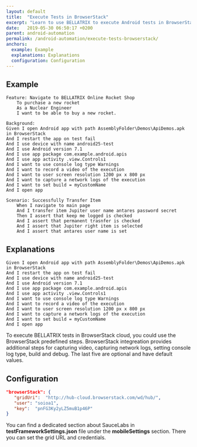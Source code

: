 ```yaml
---
layout: default
title:  "Execute Tests in BrowserStack"
excerpt: "Learn to use BELLATRIX to execute Android tests in BrowserStack."
date:   2019-05-30 06:50:17 +0200
parent: android-automation
permalink: /android-automation/execute-tests-browserstack/
anchors:
  example: Example
  explanations: Explanations
  configuration: Configuration
---
```

Example
-------
```
Feature: Navigate to BELLATRIX Online Rocket Shop
	To purchase a new rocket
	As a Nuclear Engineer 
	I want to be able to buy a new rocket.

Background:
Given I open Android app with path AssemblyFolder\Demos\ApiDemos.apk in BrowserStack
And I restart the app on test fail
And I use device with name android25-test
And I use Android version 7.1
And I use app package com.example.android.apis
And I use app activity .view.Controls1
And I want to use console log type Warnings
And I want to record a video of the execution
And I want to user screen resolution 1200 px x 800 px
And I want to capture a network logs of the execution
And I want to set build = myCustomName
And I open app

Scenario: Successfully Transfer Item
	When I navigate to main page
	And I transfer item Jupiter user name antares password secret
	Then I assert that keep me logged is checked
    And I assert that permanent trasnfer is checked
    And I assert that Jupiter right item is selected
    And I assert that antares user name is set
```

Explanations
------------
```
Given I open Android app with path AssemblyFolder\Demos\ApiDemos.apk in BrowserStack
And I restart the app on test fail
And I use device with name android25-test
And I use Android version 7.1
And I use app package com.example.android.apis
And I use app activity .view.Controls1
And I want to use console log type Warnings
And I want to record a video of the execution
And I want to user screen resolution 1200 px x 800 px
And I want to capture a network logs of the execution
And I want to set build = myCustomName
And I open app
```
To execute BELLATRIX tests in BrowserStack cloud, you could use the BrowserStack predefined steps. BrowserStack integreation provides additional steps for capturing video, capturing network logs, setting console log type, build and debug. The last five are optional and have default values.

Configuration
-------------
```json
"browserStack": {
   "gridUri":  "http://hub-cloud.browserstack.com/wd/hub/",
   "user": "soioa1",
   "key":  "pnFG3Ky2yLZ5muB1p46P"
}
```
You can find a dedicated section about SauceLabs in **testFrameworkSettings.json** file under the **mobileSettings** section. There you can set the grid URL and credentials.